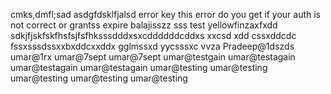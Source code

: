 
cmks,dmfl;sad
asdgfdsklfjalsd
error key
this error do you get if your auth is not correct or grantss expire balajisszz
sss
test yellowfinzaxfxdd
sdkjfjskfskfhsfsjfsfhksssdddxsxcddddddcddxs
xxcsd xdd
cssxddcdc
fssxsssdssxxbxddcxxddx
gglmssxd
yycsssxc
vvza
Pradeep@1dszds
umar@1rx
umar@7sept
umar@7sept
umar@testgain
umar@testagain
umar@testagain
umar@testagain
umar@testing
umar@testing
umar@testing
umar@testing
umar@testing
